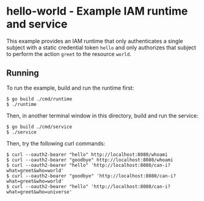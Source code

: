 # hello-world - Example IAM runtime and service

This example provides an IAM runtime that only authenticates a single subject with a static credential token `hello` and only authorizes that subject to perform the action `greet` to the resource `world`.

## Running

To run the example, build and run the runtime first:

```
$ go build ./cmd/runtime
$ ./runtime
```

Then, in another terminal window in this directory, build and run the service:

```
$ go build ./cmd/service
$ ./service
```

Then, try the following curl commands:

```
$ curl --oauth2-bearer "hello" http://localhost:8080/whoami
$ curl --oauth2-bearer "goodbye" http://localhost:8080/whoami
$ curl --oauth2-bearer "hello" 'http://localhost:8080/can-i?what=greet&who=world'
$ curl --oauth2-bearer "goodbye" 'http://localhost:8080/can-i?what=greet&who=world'
$ curl --oauth2-bearer "hello" 'http://localhost:8080/can-i?what=greet&who=universe'
```
